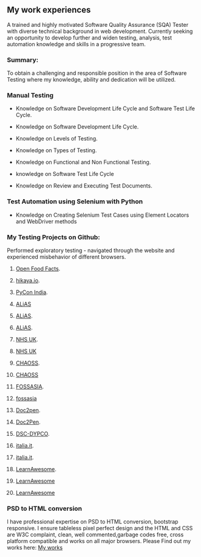 ## My work experiences

A trained and highly motivated Software Quality Assurance (SQA) Tester with diverse technical background in web development. Currently seeking an opportunity to develop further and widen testing, analysis, test automation knowledge and skills in a progressive team.



### Summary:

To obtain a challenging and responsible position in the area of Software Testing where my knowledge, ability and dedication will be utilized.

### Manual Testing
* Knowledge on Software Development Life Cycle and Software Test Life Cycle.

* Knowledge on Software Development Life Cycle.

* Knowledge on Levels of Testing.

* Knowledge on Types of Testing.

* Knowledge on Functional and Non Functional Testing.

* knowledge on Software Test Life Cycle

* Knowledge on Review and Executing Test Documents.

### Test Automation using Selenium with Python
* Knowledge on Creating Selenium Test Cases using Element Locators and WebDriver methods

### My Testing Projects on Github:
Performed exploratory testing - navigated through the website and experienced misbehavior of different browsers.

1. [Open Food Facts](https://github.com/openfoodfacts/openfoodfacts-server/issues/4024). 

1. [hikaya.io](https://github.com/hikaya-io/activity/issues/679). 

1. [PyCon India](https://github.com/pythonindia/inpycon-blog/issues/304).

1. [ALiAS](https://github.com/asetalias/asetalias.github.io/issues/223)

1. [ALiAS](https://github.com/asetalias/asetalias.github.io/issues/222).

1. [ALiAS](https://github.com/asetalias/asetalias.github.io/issues/221).

1. [NHS UK](https://github.com/nhsuk/nhsuk-frontend/issues/624).  

1. [NHS UK](https://github.com/nhsuk/nhsuk-frontend/issues/625)

1. [CHAOSS](https://github.com/chaoss/website/issues/417).

1. [CHAOSS](https://github.com/chaoss/website/issues/418)

1. [FOSSASIA](https://github.com/fossasia/fossasia.org/issues/782). 

1. [fossasia](https://github.com/fossasia/fossasia.org/issues/784)

1. [Doc2pen](https://github.com/smaranjitghose/doc2pen/issues/118). 

1. [Doc2Pen](https://github.com/smaranjitghose/doc2pen/issues/117).

1. [DSC-DYPCO](https://github.com/DSC-DYPCOE/DSC-DYPCOE-Website/issues/2).

1. [italia.it](https://github.com/italia/developers.italia.it/issues/685).

1. [italia.it](https://github.com/italia/developers.italia.it/issues/688).

1. [LearnAwesome](https://github.com/learn-awesome/learn/issues/197). 

1. [LearnAwesome](https://github.com/learn-awesome/learn/issues/201)

1. [LearnAwesome](https://github.com/learn-awesome/learn/issues/199)




### PSD to HTML conversion

I have professional expertise on PSD to HTML conversion, bootstrap responsive. I ensure tableless pixel perfect design and the HTML and CSS are W3C complaint, clean, well commented,garbage codes free, cross platform compatible and works on all major browsers. Please Find out my works here: [My works](http://kmlhsn.epizy.com/myworklist/)
